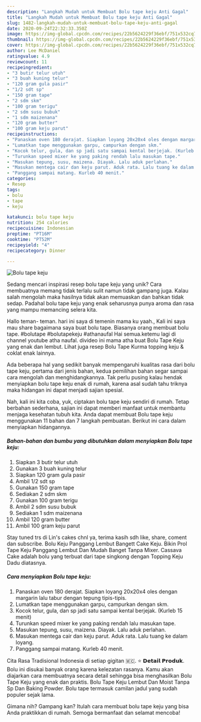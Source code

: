 ```yaml
---
description: "Langkah Mudah untuk Membuat Bolu tape keju Anti Gagal"
title: "Langkah Mudah untuk Membuat Bolu tape keju Anti Gagal"
slug: 1482-langkah-mudah-untuk-membuat-bolu-tape-keju-anti-gagal
date: 2020-09-24T22:32:33.350Z
image: https://img-global.cpcdn.com/recipes/22b5624229f36ebf/751x532cq70/bolu-tape-keju-foto-resep-utama.jpg
thumbnail: https://img-global.cpcdn.com/recipes/22b5624229f36ebf/751x532cq70/bolu-tape-keju-foto-resep-utama.jpg
cover: https://img-global.cpcdn.com/recipes/22b5624229f36ebf/751x532cq70/bolu-tape-keju-foto-resep-utama.jpg
author: Lee McDaniel
ratingvalue: 4.9
reviewcount: 11
recipeingredient:
- "3 butir telur utuh"
- "3 buah kuning telur"
- "120 gram gula pasir"
- "1/2 sdt sp"
- "150 gram tape"
- "2 sdm skm"
- "100 gram terigu"
- "2 sdm susu bubuk"
- "1 sdm maizenana"
- "120 gram butter"
- "100 gram keju parut"
recipeinstructions:
- "Panaskan oven 180 derajat. Siapkan loyang 20x20x4 oles dengan margarin lalu tabur dengan tepung tipis-tipis."
- "Lumatkan tape menggunakan garpu, campurkan dengan skm."
- "Kocok telur, gula, dan sp jadi satu sampai kental berjejak. (Kurleb 15 menit)"
- "Turunkan speed mixer ke yang paking rendah lalu masukan tape."
- "Masukan tepung, susu, maizena. Diayak. Lalu aduk perlahan."
- "Masukan mentega cair dan keju parut. Aduk rata. Lalu tuang ke dalam loyang."
- "Panggang sampai matang. Kurleb 40 menit."
categories:
- Resep
tags:
- bolu
- tape
- keju

katakunci: bolu tape keju 
nutrition: 254 calories
recipecuisine: Indonesian
preptime: "PT16M"
cooktime: "PT52M"
recipeyield: "4"
recipecategory: Dinner

---
```



![Bolu tape keju](https://img-global.cpcdn.com/recipes/22b5624229f36ebf/751x532cq70/bolu-tape-keju-foto-resep-utama.jpg)

Sedang mencari inspirasi resep bolu tape keju yang unik? Cara membuatnya memang tidak terlalu sulit namun tidak gampang juga. Kalau salah mengolah maka hasilnya tidak akan memuaskan dan bahkan tidak sedap. Padahal bolu tape keju yang enak seharusnya punya aroma dan rasa yang mampu memancing selera kita.

Hallo teman- teman. hari ini saya di temenin mama ku yaah., Kali ini saya mau share bagaimana saya buat bolu tape. Biasanya orang membuat bolu tape. #bolutape #bolutapekeju #athanaufal Hai semua.ketemu lagi di channel youtube atha naufal. divideo ini mama atha buat Bolu Tape Keju yang enak dan lembut. Lihat juga resep Bolu Tape Kurma topping keju &amp; coklat enak lainnya.

Ada beberapa hal yang sedikit banyak mempengaruhi kualitas rasa dari bolu tape keju, pertama dari jenis bahan, kedua pemilihan bahan segar sampai cara mengolah dan menghidangkannya. Tak perlu pusing kalau hendak menyiapkan bolu tape keju enak di rumah, karena asal sudah tahu triknya maka hidangan ini dapat menjadi sajian spesial.


Nah, kali ini kita coba, yuk, ciptakan bolu tape keju sendiri di rumah. Tetap berbahan sederhana, sajian ini dapat memberi manfaat untuk membantu menjaga kesehatan tubuh kita. Anda dapat membuat Bolu tape keju menggunakan 11 bahan dan 7 langkah pembuatan. Berikut ini cara dalam menyiapkan hidangannya.

<!--inarticleads1-->

##### Bahan-bahan dan bumbu yang dibutuhkan dalam menyiapkan Bolu tape keju:

1. Siapkan 3 butir telur utuh
1. Gunakan 3 buah kuning telur
1. Siapkan 120 gram gula pasir
1. Ambil 1/2 sdt sp
1. Gunakan 150 gram tape
1. Sediakan 2 sdm skm
1. Gunakan 100 gram terigu
1. Ambil 2 sdm susu bubuk
1. Sediakan 1 sdm maizenana
1. Ambil 120 gram butter
1. Ambil 100 gram keju parut


Stay tuned trs di Lin&#39;s cakes chnl ya, terima kasih sdh like, share, coment dan subscribe. Bolu Keju Panggang Lembut Bangett Cake Keju. Bikin Prol Tape Keju Panggang Lembut Dan Mudah Banget Tanpa Mixer. Cassava Cake adalah bolu yang terbuat dari tape singkong dengan Topping Keju Dadu diatasnya. 

<!--inarticleads2-->

##### Cara menyiapkan Bolu tape keju:

1. Panaskan oven 180 derajat. Siapkan loyang 20x20x4 oles dengan margarin lalu tabur dengan tepung tipis-tipis.
1. Lumatkan tape menggunakan garpu, campurkan dengan skm.
1. Kocok telur, gula, dan sp jadi satu sampai kental berjejak. (Kurleb 15 menit)
1. Turunkan speed mixer ke yang paking rendah lalu masukan tape.
1. Masukan tepung, susu, maizena. Diayak. Lalu aduk perlahan.
1. Masukan mentega cair dan keju parut. Aduk rata. Lalu tuang ke dalam loyang.
1. Panggang sampai matang. Kurleb 40 menit.


Cita Rasa Tradisional Indonesia di setiap gigitan 🇲🇨. ⭐ 𝗗𝗲𝘁𝗮𝗶𝗹 𝗣𝗿𝗼𝗱𝘂𝗸. Bolu ini disukai banyak orang karena kelezatan rasanya. Kamu akan diajarkan cara membuatnya secara detail sehingga bisa menghasilkan Bolu Tape Keju yang enak dan praktis. Bolu Tape Keju Lembut Dan Moist Tanpa Sp Dan Baking Powder. Bolu tape termasuk camilan jadul yang sudah populer sejak lama. 

Gimana nih? Gampang kan? Itulah cara membuat bolu tape keju yang bisa Anda praktikkan di rumah. Semoga bermanfaat dan selamat mencoba!
